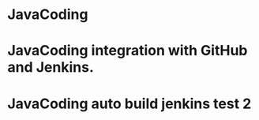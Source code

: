 # JavaCoding
# JavaCoding integration with GitHub and Jenkins.
# JavaCoding auto build jenkins test 2
